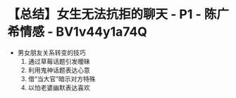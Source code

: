 # 【总结】女生无法抗拒的聊天 - P1 - 陈广希情感 - BV1v44y1a74Q

-   男女朋友关系转变的技巧
    1.  通过草莓话题引发暧昧
    2.  利用鬼神话题表达心意
    3.  借“当大官”暗示对方特殊
    4.  以怕老婆幽默表达喜欢